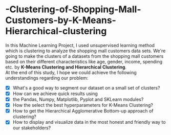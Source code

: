 # -Clustering-of-Shopping-Mall-Customers-by-K-Means-Hierarchical-clustering
In this Machine Learning Project, I used unsupervised learning method which is clustering to analyze the shopping mall customers data sets. We're going to make the clusters of a datasets from the shopping mall customers based on their different characteristics like age, gender, income, spending etc. by **K-Means Clustering and Hierarchical Clustering**.<br>At the end of this study, I hope we could achieve the following understandings regarding our problem:<br>
- [x] What's a good way to segment our dataset on a small set of clusters?<br>
- [x] How can we achieve quick results using<br>
- [x] the Pandas, Numpy, Matplotlib, Pyplot and SKLearn modules?<br>
- [x] How the select the best hyperparameters for K-Means Clustering?<br>
- [x] How to get the Hierarchical Agglomerative Bottom-up approach of clustering?<br>
- [x] How to display and visualize data in the most honest and friendly way to our stakeholders?<br>
